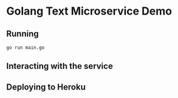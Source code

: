 # Golang Text Microservice Demo

## Running

`go run main.go`

## Interacting with the service
    
## Deploying to Heroku